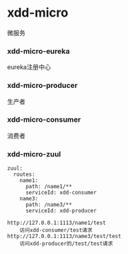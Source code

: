 # xdd-micro
微服务

### xdd-micro-eureka
eureka注册中心

### xdd-micro-producer
生产者

### xdd-micro-consumer
消费者

### xdd-micro-zuul
```
zuul:
  routes:
    name1:
      path: /name1/**
      serviceId: xdd-consumer
    name3:
      path: /name3/**
      serviceId: xdd-producer

http://127.0.0.1:1113/name1/test
    访问xdd-consumer/test请求
http://127.0.0.1:1113/name3/test/test
    访问xdd-producer的/test/test请求
```
